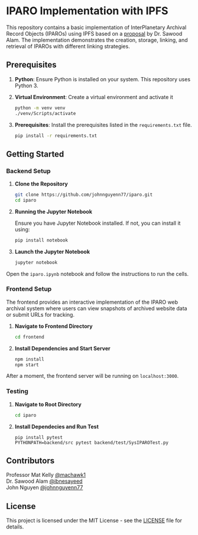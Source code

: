 # IPARO Implementation with IPFS

This repository contains a basic implementation of InterPlanetary Archival Record Objects (IPAROs) using IPFS based on a [proposal](https://github.com/johnnguyenn77/iparo/blob/main/proposal.pdf) by Dr. Sawood Alam. The implementation demonstrates the creation, storage, linking, and retrieval of IPAROs with different linking strategies.

## Prerequisites

1. **Python**: Ensure Python is installed on your system. This repository uses Python 3.
2. **Virtual Environment**: Create a virtual environment and activate it

    ```bash
    python -m venv venv
    ./venv/Scripts/activate
    ```

3. **Prerequisites**: Install the prerequisites listed in the `requirements.txt` file.

   ```bash
   pip install -r requirements.txt
   ```

## Getting Started

### Backend Setup

1. **Clone the Repository**

    ```bash
    git clone https://github.com/johnnguyenn77/iparo.git
    cd iparo
    ```

2. **Running the Jupyter Notebook**

    Ensure you have Jupyter Notebook installed. If not, you can install it using:

    ```bash
    pip install notebook
    ```

3. **Launch the Jupyter Notebook**

    ```bash
    jupyter notebook
    ```

Open the `iparo.ipynb` notebook and follow the instructions to run the cells.

### Frontend Setup

The frontend provides an interactive implementation of the IPARO web archival system where users can view snapshots of archived website data or submit URLs for tracking.

1. **Navigate to Frontend Directory**

    ```bash
    cd frontend
    ```

2. **Install Dependencies and Start Server**

    ```bash
    npm install
    npm start
    ```

After a moment, the frontend server will be running on `localhost:3000`.

### Testing

1. **Navigate to Root Directory**

    ```bash
    cd iparo
    ```

2. **Install Dependecies and Run Test**

    ```
    pip install pytest
    PYTHONPATH=backend/src pytest backend/test/SysIPAROTest.py
    ```

## Contributors

Professor Mat Kelly [@machawk1](https://github.com/machawk1)\
Dr. Sawood Alam [@ibnesayeed](https://github.com/ibnesayeed)\
John Nguyen [@johnnguyenn77](https://github.com/johnnguyenn77)

## License

This project is licensed under the MIT License - see the [LICENSE](https://github.com/johnnguyenn77/iparo#MIT-1-ov-file) file for details.
